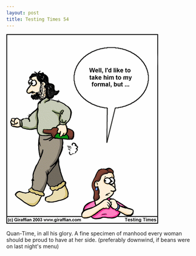```yaml
---
layout: post
title: Testing Times 54
---
```

<img src="/images/tt0054.png">

Quan-Time, in all his glory. A fine specimen of manhood every woman should be proud to have at her side. (preferably downwind, if beans were on last night's menu) 